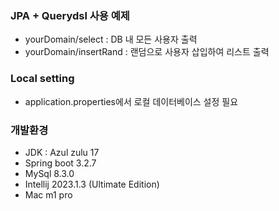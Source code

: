 ### JPA + Querydsl 사용 예제
* yourDomain/select : DB 내 모든 사용자 출력
* yourDomain/insertRand : 랜덤으로 사용자 삽입하여 리스트 출력

### Local setting
* application.properties에서 로컬 데이터베이스 설정 필요

### 개발환경
* JDK : Azul zulu 17
* Spring boot 3.2.7
* MySql 8.3.0
* Intellij 2023.1.3 (Ultimate Edition)
* Mac m1 pro
